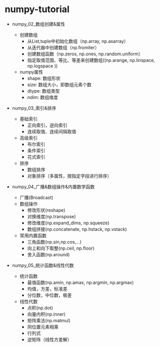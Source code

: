 # numpy-tutorial

* numpy_02_数组创建&属性
  - 创建数组
      - 从List,tuple中初始化数组（np.array, np.asarray）
      - 从迭代器中创建数组（np.fromiter）
      - 创建数组函数（np.zeros, np.ones, np.random.uniform）
      - 指定取值范围、等比、等差来创建数组((np.arange, np.linspace, np.logspace ))
  - numpy属性
      -  shape: 数组形状
      -  size: 数组大小，即数组元素个数
      -  dtype: 数组类型 
      -  ndim: 数组维度

* numpy_03_索引&排序
  - 基础索引
      - 正向索引，逆向索引
      - 连续取值、连续间隔取值
  - 高级索引
      - 布尔索引
      - 条件索引
      - 花式索引
  - 排序
      - 数组排序
      - 对象排序（多属性，按指定字段进行排序）

* numpy_04_广播&数组操作&内置数学函数
  - 广播(Broadcast)
  - 数组操作
    - 修改形状(reshape)
    - 对换维度(np.transpose)
    - 修改维度(np.expand_dims, np.squeeze)
    - 数组拼接(np.concatenate, np.hstack, np.vstack)
  - 常用内置函数
    - 三角函数(np.sin,np.cos,...)
    - 向上和向下取整(np.ceil, np.floor)
    - 舍入函数(np.around)

* numpy_05_统计函数&线性代数
  - 统计函数
    - 最值函数(np.amin, np.amax, np.argmin, np.argmax)
    - 均值，方差，标准差
    - 分位数，中位数，极差
  - 线性代数
    - 点积(np.dot)
    - 向量内积(np.inner) 
    - 矩阵乘法(np.matmul)
    - 同位置元素相乘
    - 行列式
    - 逆矩阵（线性方差解）
